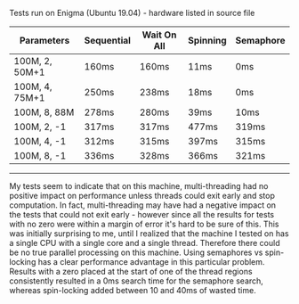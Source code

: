 Tests run on Enigma (Ubuntu 19.04) - hardware listed in source file

| Parameters     | Sequential | Wait On All | Spinning | Semaphore |
| -------------- | ---------- | ----------- | -------- | --------- |
| 100M, 2, 50M+1 | 160ms      | 160ms       |  11ms    |   0ms     |
| 100M, 4, 75M+1 | 250ms      | 238ms       |  18ms    |   0ms     |
| 100M, 8, 88M   | 278ms      | 280ms       |  39ms    |  10ms     |
| 100M, 2, -1    | 317ms      | 317ms       | 477ms    | 319ms     |
| 100M, 4, -1    | 312ms      | 315ms       | 397ms    | 315ms     |
| 100M, 8, -1    | 336ms      | 328ms       | 366ms    | 321ms     |
--------------------------------------------------------------------

My tests seem to indicate that on this machine, multi-threading had no positive impact on performance unless threads
could exit early and stop computation. In fact, multi-threading may have had a negative impact on the tests that could
not exit early - however since all the results for tests with no zero were within a margin of error it's hard to be sure
of this.
This was initially surprising to me, until I realized that the machine I tested on has a single CPU with a single core
and a single thread. Therefore there could be no true parallel processing on this machine.
Using semaphores vs spin-locking has a clear performance advantage in this particular problem. Results with a zero
placed at the start of one of the thread regions consistently resulted in a 0ms search time for the semaphore search,
whereas spin-locking added between 10 and 40ms of wasted time.
